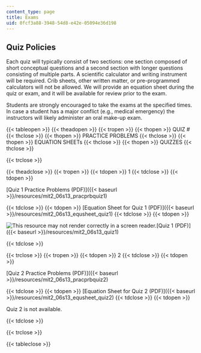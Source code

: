 ```yaml
---
content_type: page
title: Exams
uid: 0fcf3a88-3948-54d8-e42e-05094e36d198
---
```


Quiz Policies
-------------

Each quiz will typically consist of two sections: one section composed of short conceptual questions and a second section with longer questions consisting of multiple parts. A scientific calculator and writing instrument will be required. Crib sheets, other written matter, or pre-programmed calculators will not be allowed. We will provide an equation sheet during the quiz or exam, and it will be available for review prior to the exam.

Students are strongly encouraged to take the exams at the specified times. In case a student has a major conflict (e.g., medical emergency) the instructors will likely administer an oral make-up exam.

{{< tableopen >}}
{{< theadopen >}}
{{< tropen >}}
{{< thopen >}}
QUIZ #
{{< thclose >}}
{{< thopen >}}
PRACTICE PROBLEMS
{{< thclose >}}
{{< thopen >}}
EQUATION SHEETs
{{< thclose >}}
{{< thopen >}}
QUIZZES
{{< thclose >}}

{{< trclose >}}

{{< theadclose >}}
{{< tropen >}}
{{< tdopen >}}
1
{{< tdclose >}}
{{< tdopen >}}


[Quiz 1 Practice Problems (PDF)]({{< baseurl >}}/resources/mit2_06s13_pracprbquiz1)  



{{< tdclose >}}
{{< tdopen >}}
[Equation Sheet for Quiz 1 (PDF)]({{< baseurl >}}/resources/mit2_06s13_equsheet_quiz1)
{{< tdclose >}}
{{< tdopen >}}


![This resource may not render correctly in a screen reader.](/images/inacessible.gif)[Quiz 1 (PDF)]({{< baseurl >}}/resources/mit2_06s13_quiz1)  



{{< tdclose >}}

{{< trclose >}}
{{< tropen >}}
{{< tdopen >}}
2
{{< tdclose >}}
{{< tdopen >}}


[Quiz 2 Practice Problems (PDF)]({{< baseurl >}}/resources/mit2_06s13_pracprbquiz2)


{{< tdclose >}}
{{< tdopen >}}
[Equation Sheet for Quiz 2 (PDF)]({{< baseurl >}}/resources/mit2_06s13_equsheet_quiz2)
{{< tdclose >}}
{{< tdopen >}}


Quiz 2 is not available.


{{< tdclose >}}

{{< trclose >}}

{{< tableclose >}}